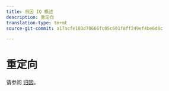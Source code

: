 ```yaml
---
title: 归因 IQ 概述
description: 重定向
translation-type: tm+mt
source-git-commit: a17acfe103d70666fc05c601f8ff249ef4be6d8c

---
```



# 重定向

请参阅 [归因](../c-panels/attribution/attribution.md)。
